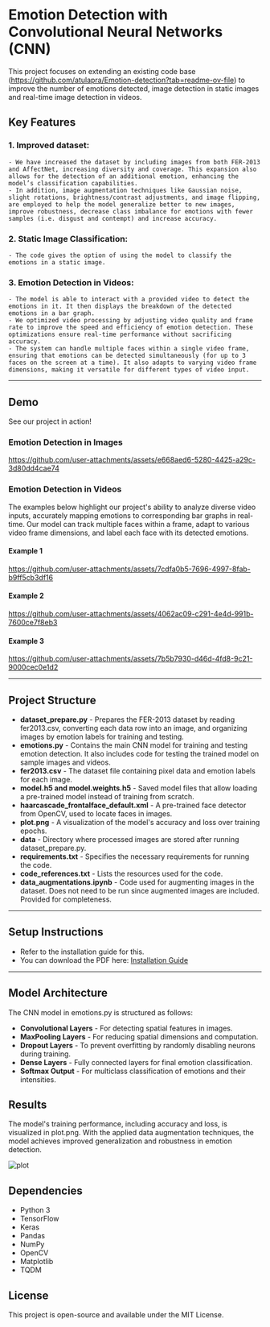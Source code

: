 # Emotion Detection with Convolutional Neural Networks (CNN)
This project focuses on extending an existing code base (https://github.com/atulapra/Emotion-detection?tab=readme-ov-file) to improve the number of emotions detected, image detection in static images and real-time image detection in videos.

## Key Features

### 1. Improved dataset:
    - We have increased the dataset by including images from both FER-2013 and AffectNet, increasing diversity and coverage. This expansion also allows for the detection of an additional emotion, enhancing the model’s classification capabilities.
    - In addition, image augmentation techniques like Gaussian noise, slight rotations, brightness/contrast adjustments, and image flipping, are employed to help the model generalize better to new images, improve robustness, decrease class imbalance for emotions with fewer samples (i.e. disgust and contempt) and increase accuracy.
### 2. Static Image Classification:
    - The code gives the option of using the model to classify the emotions in a static image. 
### 3. Emotion Detection in Videos:
    - The model is able to interact with a provided video to detect the emotions in it. It then displays the breakdown of the detected emotions in a bar graph.
    - We optimized video processing by adjusting video quality and frame rate to improve the speed and efficiency of emotion detection. These optimizations ensure real-time performance without sacrificing accuracy.
    - The system can handle multiple faces within a single video frame, ensuring that emotions can be detected simultaneously (for up to 3 faces on the screen at a time). It also adapts to varying video frame dimensions, making it versatile for different types of video input.
---

## Demo
See our project in action!

### Emotion Detection in Images

https://github.com/user-attachments/assets/e668aed6-5280-4425-a29c-3d80dd4cae74

### Emotion Detection in Videos

The examples below highlight our project's ability to analyze diverse video inputs, accurately mapping emotions to corresponding bar graphs in real-time. Our model can track multiple faces within a frame, adapt to various video frame dimensions, and label each face with its detected emotions.

#### Example 1
https://github.com/user-attachments/assets/7cdfa0b5-7696-4997-8fab-b9ff5cb3df16
#### Example 2
https://github.com/user-attachments/assets/4062ac09-c291-4e4d-991b-7600ce7f8eb3
#### Example 3
https://github.com/user-attachments/assets/7b5b7930-d46d-4fd8-9c21-9000cec0e1d2

---

## Project Structure</h3></summary>

- **dataset_prepare.py** - Prepares the FER-2013 dataset by reading fer2013.csv, converting each data row into an image, and organizing images by emotion labels for training and testing.
- **emotions.py** - Contains the main CNN model for training and testing emotion detection. It also includes code for testing the trained model on sample images and videos.
- **fer2013.csv** - The dataset file containing pixel data and emotion labels for each image.
- **model.h5 and model.weights.h5** - Saved model files that allow loading a pre-trained model instead of training from scratch.
- **haarcascade_frontalface_default.xml** - A pre-trained face detector from OpenCV, used to locate faces in images.
- **plot.png** - A visualization of the model's accuracy and loss over training epochs.
- **data** - Directory where processed images are stored after running dataset_prepare.py.
- **requirements.txt** - Specifies the necessary requirements for running the code.
- **code_references.txt** - Lists the resources used for the code.
- **data_augmentations.ipynb** - Code used for augmenting images in the dataset. Does not need to be run since augmented images are included. Provided for completeness.

---
## Setup Instructions
   
- Refer to the installation guide for this.
- You can download the PDF here: [Installation Guide](Installation%20Guide.pdf)
  
---

## Model Architecture

The CNN model in emotions.py is structured as follows:
* **Convolutional Layers** - For detecting spatial features in images.
* **MaxPooling Layers** - For reducing spatial dimensions and computation.
* **Dropout Layers** - To prevent overfitting by randomly disabling neurons during training.
* **Dense Layers** - Fully connected layers for final emotion classification.
* **Softmax Output** - For multiclass classification of emotions and their intensities.

## Results
The model's training performance, including accuracy and loss, is visualized in plot.png. With the applied data augmentation techniques, the model achieves improved generalization and robustness in emotion detection.

![plot](https://github.com/user-attachments/assets/ac584777-a0e5-4bf1-8b38-9884da9857f3)

## Dependencies

* Python 3
* TensorFlow
* Keras
* Pandas
* NumPy
* OpenCV
* Matplotlib
* TQDM


## License
This project is open-source and available under the MIT License.
